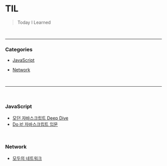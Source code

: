 # TIL

> Today I Learned

<br>

---

### Categories

+ [JavaScript](#javascript)

* [Network](#network)

<br>

---

<br>

### JavaScript

- [모던 자바스크립트 Deep Dive](JavaScript/모던_자바스크립트_Deep_Dive_16-.md)
- [Do it! 자바스크립트 입문](javascript/do_it_자바스크립트_입문.md)

<br>

### Network

- [모두의 네트워크](network/network.md)

<br>